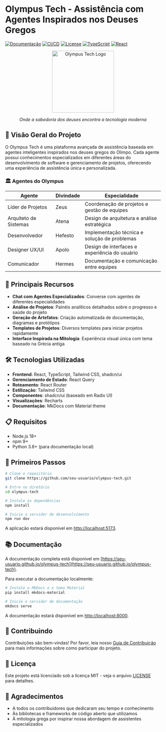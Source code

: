 
# Olympus Tech - Assistência com Agentes Inspirados nos Deuses Gregos

[![Documentação](https://img.shields.io/badge/docs-MkDocs-blue.svg)](https://seu-usuario.github.io/olympus-tech)
[![CI/CD](https://github.com/seu-usuario/olympus-tech/actions/workflows/docs.yml/badge.svg)](https://github.com/seu-usuario/olympus-tech/actions/workflows/docs.yml)
[![License](https://img.shields.io/badge/license-MIT-green.svg)](LICENSE)
[![TypeScript](https://img.shields.io/badge/TypeScript-5.0-blue.svg)](https://www.typescriptlang.org/)
[![React](https://img.shields.io/badge/React-18.3-blue.svg)](https://reactjs.org/)

<div align="center">
  <img src="docs/assets/olympus-logo.png" alt="Olympus Tech Logo" width="200"/>
  <p><em>Onde a sabedoria dos deuses encontra a tecnologia moderna</em></p>
</div>

## 📝 Visão Geral do Projeto

O Olympus Tech é uma plataforma avançada de assistência baseada em agentes inteligentes inspirados nos deuses gregos do Olimpo. Cada agente possui conhecimentos especializados em diferentes áreas do desenvolvimento de software e gerenciamento de projetos, oferecendo uma experiência de assistência única e personalizada.

### 🏛️ Agentes do Olympus

| Agente | Divindade | Especialidade |
|--------|-----------|--------------|
| Líder de Projetos | Zeus | Coordenação de projetos e gestão de equipes |
| Arquiteto de Sistemas | Atena | Design de arquitetura e análise estratégica |
| Desenvolvedor | Hefesto | Implementação técnica e solução de problemas |
| Designer UX/UI | Apolo | Design de interfaces e experiência do usuário |
| Comunicador | Hermes | Documentação e comunicação entre equipes |

## 🚀 Principais Recursos

- **Chat com Agentes Especializados**: Converse com agentes de diferentes especialidades
- **Análise de Projetos**: Painéis analíticos detalhados sobre o progresso e saúde do projeto
- **Geração de Artefatos**: Criação automatizada de documentação, diagramas e protótipos
- **Templates de Projetos**: Diversos templates para iniciar projetos rapidamente
- **Interface Inspirada na Mitologia**: Experiência visual única com tema baseado na Grécia antiga

## 🛠️ Tecnologias Utilizadas

- **Frontend**: React, TypeScript, Tailwind CSS, shadcn/ui
- **Gerenciamento de Estado**: React Query
- **Roteamento**: React Router
- **Estilização**: Tailwind CSS
- **Componentes**: shadcn/ui (baseado em Radix UI)
- **Visualizações**: Recharts
- **Documentação**: MkDocs com Material theme

## 📋 Requisitos

- Node.js 18+
- npm 9+
- Python 3.8+ (para documentação local)

## 🏁 Primeiros Passos

```bash
# Clone o repositório
git clone https://github.com/seu-usuario/olympus-tech.git

# Entre no diretório
cd olympus-tech

# Instale as dependências
npm install

# Inicie o servidor de desenvolvimento
npm run dev
```

A aplicação estará disponível em [http://localhost:5173](http://localhost:5173).

## 📚 Documentação

A documentação completa está disponível em [https://seu-usuario.github.io/olympus-tech](https://seu-usuario.github.io/olympus-tech).

Para executar a documentação localmente:

```bash
# Instale o MkDocs e o tema Material
pip install mkdocs-material

# Inicie o servidor de documentação
mkdocs serve
```

A documentação estará disponível em [http://localhost:8000](http://localhost:8000).

## 🤝 Contribuindo

Contribuições são bem-vindas! Por favor, leia nosso [Guia de Contribuição](CONTRIBUTING.md) para mais informações sobre como participar do projeto.

## 📄 Licença

Este projeto está licenciado sob a licença MIT - veja o arquivo [LICENSE](LICENSE) para detalhes.

## 🙏 Agradecimentos

- A todos os contribuidores que dedicaram seu tempo e conhecimento
- Às bibliotecas e frameworks de código aberto que utilizamos
- À mitologia grega por inspirar nossa abordagem de assistentes especializados
